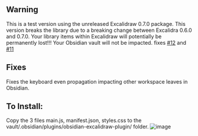## Warning
This is a test version using the unreleased Excalidraw 0.7.0 package. This version breaks the library due to a breaking change between Excalidra 0.6.0 and 0.7.0. Your library items within Excalidraw will potentially be permanently lost!!! Your Obsidian vault will not be impacted. 
fixes [#12](https://github.com/zsviczian/obsidian-excalidraw-plugin/issues/12) and [#11](https://github.com/zsviczian/obsidian-excalidraw-plugin/issues/11)

## Fixes
Fixes the keyboard even propagation impacting other workspace leaves in Obsidian.

## To Install:
Copy the 3 files main.js, manifest.json, styles.css to the vault/.obsidian/plugins/obsidian-excalidraw-plugin/ folder.
![image](https://user-images.githubusercontent.com/14358394/115394105-b8339080-a1e2-11eb-8395-ef42777e031e.png)